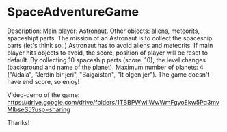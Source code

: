 # SpaceAdventureGame

Description:
Main player: Astronaut. 
Other objects: aliens, meteorits, spaceshipt parts.
The mission of an Astronaut is to collect the spaceship parts (let's think so..)
Astronaut has to avoid aliens and meteorits.
If main player hits objects to avoid, the score, position of player will be reset to default.
By collecting 10 spaceship parts (score: 10), the level changes (background and name of the planet).
Maximum number of planets: 4 ("Aidala", "Jerdin bir jeri", "Baigaistan", "It olgen jer").
The game doesn't have end score, so enjoy!

Video-demo of the game: https://drive.google.com/drive/folders/1TBBPWwIlWwWmFgyoEkw5Pq3mvMlbseS5?usp=sharing

Thanks!
